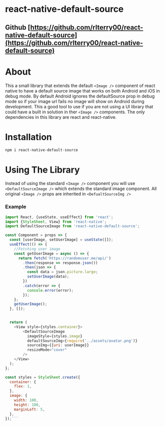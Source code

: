# react-native-default-source

## Github [https://github.com/rlterry00/react-native-default-source](https://github.com/rlterry00/react-native-default-source)

# About

This a small library that extends the default `<Image />` component of react native to have a default source image that works on both Android and iOS in debug mode. By default Android ignores the defaultSource prop in debug mode so if your image url fails no image will show on Android during development. This a good tool to use if you are not using a UI library that could have a built in solution in ther `<Image />` components. The only dependencies in this library are react and react-native. 

# Installation

`npm i react-native-default-source`

# Using The Library

Instead of using the standard `<Image />` component you will use `<DefaultSourceImage />` which extends the standard image component. All original `<Image />` props are inherited in `<DefualtSourceImg />`

### Example

```js
import React, {useState, useEffect} from 'react';
import {StyleSheet, View} from 'react-native';
import DefaultSourceImage from 'react-native-default-source';

const Component = props => {
  const [userImage, setUserImage] = useState([]);
  useEffect(() => {
    //Fetching user image
    const getUserImage = async () => {
      return fetch('https://randomuser.me/api/')
        .then(response => response.json())
        .then(json => {
          const data = json.picture.large;
          setUserImage(data);
        })
        .catch(error => {
          console.error(error);
        });
    };
    getUserImage();
  }, []);
  

  return (
    <View style={styles.container}>
        <DefaultSourceImage
          imageStyle={styles.image}
          defaultSourceImg={require('../assets/avatar.png')}
          sourceImg={{uri: userImage}}
          resizeMode="cover"
        />
    </View>
  );
};

const styles = StyleSheet.create({
  container: {
    flex: 1,
  },
  image: {
    width: 100,
    height: 100,
    marginLeft: 5,
  },
});```
